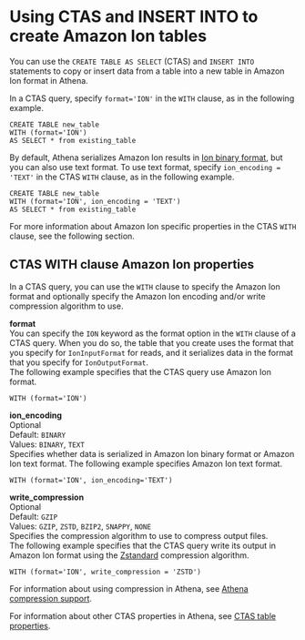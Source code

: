 # Using CTAS and INSERT INTO to create Amazon Ion tables<a name="ion-serde-using-ctas-and-insert-into-to-create-ion-tables"></a>

You can use the `CREATE TABLE AS SELECT` \(CTAS\) and `INSERT INTO` statements to copy or insert data from a table into a new table in Amazon Ion format in Athena\.

In a CTAS query, specify `format='ION'` in the `WITH` clause, as in the following example\.

```
CREATE TABLE new_table
WITH (format='ION')
AS SELECT * from existing_table
```

By default, Athena serializes Amazon Ion results in [Ion binary format](https://amzn.github.io/ion-docs/docs/binary.html), but you can also use text format\. To use text format, specify `ion_encoding = 'TEXT'` in the CTAS `WITH` clause, as in the following example\.

```
CREATE TABLE new_table
WITH (format='ION', ion_encoding = 'TEXT')
AS SELECT * from existing_table
```

For more information about Amazon Ion specific properties in the CTAS `WITH` clause, see the following section\.

## CTAS WITH clause Amazon Ion properties<a name="ion-serde-ctas-with-clause-properties"></a>

In a CTAS query, you can use the `WITH` clause to specify the Amazon Ion format and optionally specify the Amazon Ion encoding and/or write compression algorithm to use\.

**format**  
You can specify the `ION` keyword as the format option in the `WITH` clause of a CTAS query\. When you do so, the table that you create uses the format that you specify for `IonInputFormat` for reads, and it serializes data in the format that you specify for `IonOutputFormat`\.  
The following example specifies that the CTAS query use Amazon Ion format\.  

```
WITH (format='ION')
```

**ion\_encoding**  
Optional  
Default: `BINARY`  
Values: `BINARY`, `TEXT`  
Specifies whether data is serialized in Amazon Ion binary format or Amazon Ion text format\. The following example specifies Amazon Ion text format\.  

```
WITH (format='ION', ion_encoding='TEXT')
```

**write\_compression**  
Optional  
Default: `GZIP`  
Values: `GZIP`, `ZSTD`, `BZIP2`, `SNAPPY`, `NONE`  
Specifies the compression algorithm to use to compress output files\.  
The following example specifies that the CTAS query write its output in Amazon Ion format using the [Zstandard](https://facebook.github.io/zstd/) compression algorithm\.  

```
WITH (format='ION', write_compression = 'ZSTD')       
```
For information about using compression in Athena, see [Athena compression support](compression-formats.md)\. 

For information about other CTAS properties in Athena, see [CTAS table properties](create-table-as.md#ctas-table-properties)\.